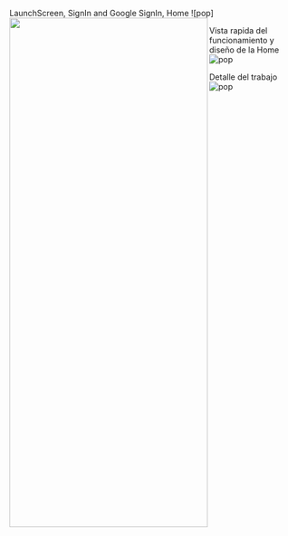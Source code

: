 LaunchScreen, SignIn and Google SignIn, Home
![pop]<a href="url"><img src="https://github.com/YormanColina/Jobly/blob/main/resources/Home.gif?raw=true" align="left" height="900" width="350" ></a>

Vista rapida del funcionamiento y diseño de la Home
![pop](https://github.com/YormanColina/Jobly/blob/main/resources/Home.gif?raw=true)

Detalle del trabajo
![pop](https://github.com/YormanColina/Jobly/blob/main/resources/Detail.gif?raw=true)

